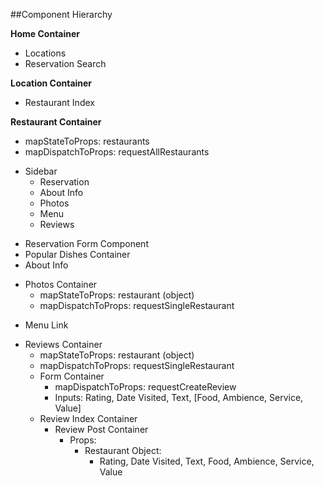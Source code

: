 ##Component Hierarchy

**Home Container**
  - Locations
  - Reservation Search

**Location Container**
  - Restaurant Index

**Restaurant Container**
  - mapStateToProps: restaurants
  - mapDispatchToProps: requestAllRestaurants

  + Sidebar
    - Reservation
    - About Info
    - Photos
    - Menu
    - Reviews

  - Reservation Form Component
  - Popular Dishes Container
  - About Info
  + Photos Container
    - mapStateToProps: restaurant (object)
    - mapDispatchToProps: requestSingleRestaurant
  - Menu Link
  + Reviews Container
    - mapStateToProps: restaurant (object)
    - mapDispatchToProps: requestSingleRestaurant
    + Form Container
      - mapDispatchToProps: requestCreateReview
      - Inputs: Rating, Date Visited, Text, [Food, Ambience, Service, Value]
    + Review Index Container
      + Review Post Container
        + Props:
          + Restaurant Object:
            - Rating, Date Visited, Text, Food, Ambience, Service, Value
